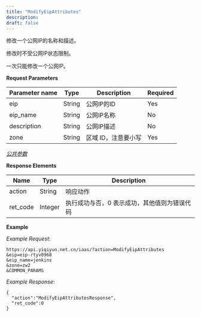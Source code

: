 ```yaml
---
title: "ModifyEipAttributes"
description: 
draft: false
---
```




修改一个公网IP的名称和描述。

修改时不受公网IP状态限制。

一次只能修改一个公网IP。

**Request Parameters**

| Parameter name | Type | Description | Required |
| --- | --- | --- | --- |
| eip | String | 公网IP的ID | Yes |
| eip_name | String | 公网IP名称 | No |
| description | String | 公网IP描述 | No |
| zone | String | 区域 ID，注意要小写 | Yes |

[_公共参数_](../../../parameters/)

**Response Elements**

| Name | Type | Description |
| --- | --- | --- |
| action | String | 响应动作 |
| ret_code | Integer | 执行成功与否，0 表示成功，其他值则为错误代码 |

**Example**

_Example Request_:

```
https://api.yiqiyun.net.cn/iaas/?action=ModifyEipAttributes
&eip=eip-rtyv0968
&eip_name=jenkins
&zone=zw2
&COMMON_PARAMS
```

_Example Response_:

```
{
  "action":"ModifyEipAttributesResponse",
  "ret_code":0
}
```
